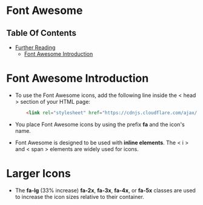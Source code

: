# Font Awesome

## Table Of Contents
- [Further Reading]()
    - [Font Awesome Introduction](https://www.w3schools.com/icons/fontawesome_icons_intro.asp)

# Font Awesome Introduction
* To use the Font Awesome icons, add the following line inside the < head > section of your HTML page:

    ```html
        <link rel="stylesheet" href="https://cdnjs.cloudflare.com/ajax/libs/font-awesome/4.7.0/css/font-awesome.min.css">
    ```

* You place Font Awesome icons by using the prefix __fa__ and the icon's name.

* Font Awesome is designed to be used with __inline elements__. The < i > and < span > elements are widely used for icons.

# Larger Icons
* The __fa-lg__ (33% increase) __fa-2x__, __fa-3x__, __fa-4x__, or __fa-5x__ classes are used to increase the icon sizes relative to their container.